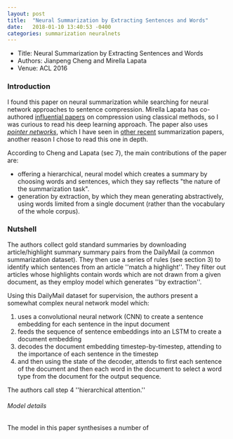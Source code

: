 ```yaml
---
layout: post
title:  "Neural Summarization by Extracting Sentences and Words"
date:   2018-01-10 13:40:53 -0400
categories: summarization neuralnets
---
```

* Title: Neural Summarization by Extracting Sentences and Words
* Authors: Jianpeng Cheng and Mirella Lapata
* Venue: ACL 2016

### Introduction

I found this paper on neural summarization while searching for neural network approaches
to sentence compression. Mirella Lapata has co-authored [influential papers](http://www.jair.org/media/2433/live-2433-3731-jair.pdf)
on compression using classical methods, so I was curious to read his deep learning approach.
The paper also uses [*pointer networks*](https://arxiv.org/abs/1506.03134), which I have seen in
[other recent](https://arxiv.org/abs/1704.04368) summarization papers, another reason I chose to read this one in depth.

According to Cheng and Lapata (sec 7), the main contributions of the paper are:
  - offering a hierarchical, neural model which creates a summary by choosing words and sentences, which they say reflects "the nature of the summarization task".
  - generation by extraction, by which they mean generating abstractively, using words limited from a single document (rather than the vocabulary of the whole corpus).

### Nutshell

The authors collect gold standard summaries by downloading article/highlight summary summary pairs from the DailyMail (a common summarization dataset). They then use a series of rules (see section 3) to identify which sentences from an article ''match a highlight''. They filter out articles whose highlights contain words which are not drawn from a given document, as they employ model which generates ''by extraction''.

Using this DailyMail dataset for supervision, the authors present a somewhat complex neural network model which:

1.  uses a convolutional neural network (CNN) to create a sentence embedding for each sentence in the input document
2. feeds the sequence of sentence embeddings into an LSTM to create a document embedding
3. decodes the document embedding timestep-by-timestep, attending to the importance of each sentence in the timestep
4. and then using the state of the decoder, attends to first each sentence of the document and then each word in the document to select a word type from the document for the output sequence.

The authors call step 4 ''hierarchical attention.''

###### Model details

 The model in this paper synthesises a number of
